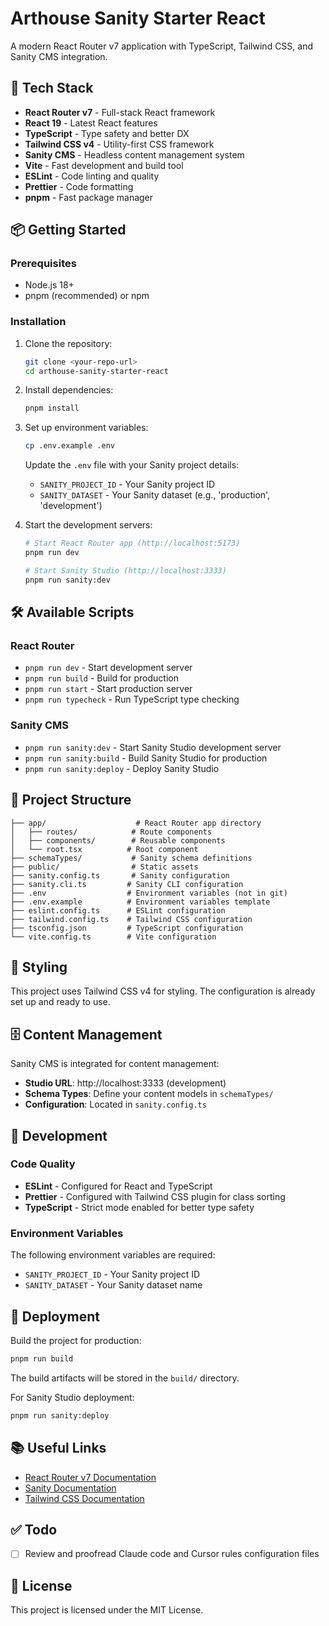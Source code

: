 # Arthouse Sanity Starter React

A modern React Router v7 application with TypeScript, Tailwind CSS, and Sanity CMS integration.

## 🚀 Tech Stack

- **React Router v7** - Full-stack React framework
- **React 19** - Latest React features
- **TypeScript** - Type safety and better DX
- **Tailwind CSS v4** - Utility-first CSS framework
- **Sanity CMS** - Headless content management system
- **Vite** - Fast development and build tool
- **ESLint** - Code linting and quality
- **Prettier** - Code formatting
- **pnpm** - Fast package manager

## 📦 Getting Started

### Prerequisites

- Node.js 18+
- pnpm (recommended) or npm

### Installation

1. Clone the repository:

   ```bash
   git clone <your-repo-url>
   cd arthouse-sanity-starter-react
   ```

2. Install dependencies:

   ```bash
   pnpm install
   ```

3. Set up environment variables:

   ```bash
   cp .env.example .env
   ```

   Update the `.env` file with your Sanity project details:
   - `SANITY_PROJECT_ID` - Your Sanity project ID
   - `SANITY_DATASET` - Your Sanity dataset (e.g., 'production', 'development')

4. Start the development servers:

   ```bash
   # Start React Router app (http://localhost:5173)
   pnpm run dev

   # Start Sanity Studio (http://localhost:3333)
   pnpm run sanity:dev
   ```

## 🛠 Available Scripts

### React Router

- `pnpm run dev` - Start development server
- `pnpm run build` - Build for production
- `pnpm run start` - Start production server
- `pnpm run typecheck` - Run TypeScript type checking

### Sanity CMS

- `pnpm run sanity:dev` - Start Sanity Studio development server
- `pnpm run sanity:build` - Build Sanity Studio for production
- `pnpm run sanity:deploy` - Deploy Sanity Studio

## 📁 Project Structure

```
├── app/                    # React Router app directory
│   ├── routes/            # Route components
│   ├── components/        # Reusable components
│   └── root.tsx          # Root component
├── schemaTypes/           # Sanity schema definitions
├── public/                # Static assets
├── sanity.config.ts       # Sanity configuration
├── sanity.cli.ts         # Sanity CLI configuration
├── .env                  # Environment variables (not in git)
├── .env.example          # Environment variables template
├── eslint.config.ts      # ESLint configuration
├── tailwind.config.ts    # Tailwind CSS configuration
├── tsconfig.json         # TypeScript configuration
└── vite.config.ts        # Vite configuration
```

## 🎨 Styling

This project uses Tailwind CSS v4 for styling. The configuration is already set up and ready to use.

## 🗄️ Content Management

Sanity CMS is integrated for content management:

- **Studio URL**: http://localhost:3333 (development)
- **Schema Types**: Define your content models in `schemaTypes/`
- **Configuration**: Located in `sanity.config.ts`

## 🔧 Development

### Code Quality

- **ESLint** - Configured for React and TypeScript
- **Prettier** - Configured with Tailwind CSS plugin for class sorting
- **TypeScript** - Strict mode enabled for better type safety

### Environment Variables

The following environment variables are required:

- `SANITY_PROJECT_ID` - Your Sanity project ID
- `SANITY_DATASET` - Your Sanity dataset name

## 🚢 Deployment

Build the project for production:

```bash
pnpm run build
```

The build artifacts will be stored in the `build/` directory.

For Sanity Studio deployment:

```bash
pnpm run sanity:deploy
```

## 📚 Useful Links

- [React Router v7 Documentation](https://reactrouter.com)
- [Sanity Documentation](https://www.sanity.io/docs)
- [Tailwind CSS Documentation](https://tailwindcss.com/docs)

## ✅ Todo

- [ ] Review and proofread Claude code and Cursor rules configuration files

## 📝 License

This project is licensed under the MIT License.
